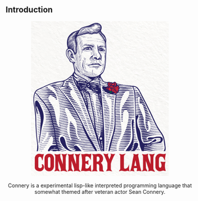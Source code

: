 ## Introduction

<p align="center">
  <img width="368" height="414.5" src="/img/ConneryLogo.jpg">
</p>

<p align="center">Connery is a experimental lisp-like interpreted programming language that somewhat themed after veteran actor Sean Connery.</p>

